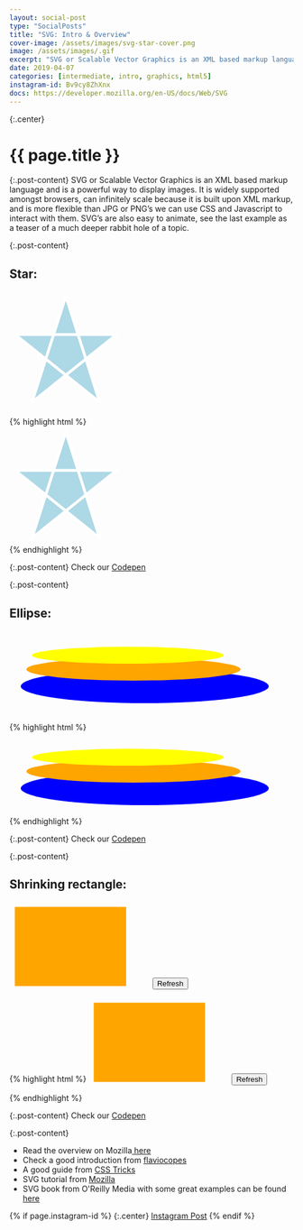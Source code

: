 ```yaml
---
layout: social-post
type: "SocialPosts"
title: "SVG: Intro & Overview"
cover-image: /assets/images/svg-star-cover.png
image: /assets/images/.gif
excerpt: "SVG or Scalable Vector Graphics is an XML based markup language and is a powerful way to display images."
date: 2019-04-07
categories: [intermediate, intro, graphics, html5]
instagram-id: Bv9cy8ZhXnx
docs: https://developer.mozilla.org/en-US/docs/Web/SVG
---
```

{:.center}
# {{ page.title }}

{:.post-content}
SVG or Scalable Vector Graphics is an XML based markup language and is a powerful way to display images. 
It is widely supported amongst browsers, can infinitely scale because it is built 
upon XML markup, and is more flexible than JPG or PNG’s we can use CSS and Javascript to 
interact with them. SVG’s are also easy to animate, see the last example as a teaser
of a much deeper rabbit hole of a topic.

{:.post-content}
<h2>Star:</h2>
<svg height="210" width="500">
  <polygon points="100,10 40,198 190,78 10,78 160,198" style="fill:lightblue;stroke:white;stroke-width:5;fill-rule:nonzero;"/>
</svg>

{% highlight html %}
<svg height="210" width="500">
  <polygon points="100,10 40,198 190,78 10,78 160,198" style="fill:lightblue;stroke:white;stroke-width:5;fill-rule:nonzero;"/>
</svg>
{% endhighlight %}

{:.post-content}
Check our <a href="https://codepen.io/the_dev_diaries/pen/XQjXmB" target="_blank">Codepen</a>

{:.post-content}
<h2>Ellipse:</h2>
<svg height="150" width="500">
  <ellipse cx="240" cy="100" rx="220" ry="30" style="fill:blue" />
  <ellipse cx="220" cy="70" rx="190" ry="20" style="fill:orange" />
  <ellipse cx="210" cy="45" rx="170" ry="15" style="fill:yellow" />
</svg>

{% highlight html %}
<svg height="150" width="500">
  <ellipse cx="240" cy="100" rx="220" ry="30" style="fill:blue" />
  <ellipse cx="220" cy="70" rx="190" ry="20" style="fill:orange" />
  <ellipse cx="210" cy="45" rx="170" ry="15" style="fill:yellow" />
</svg>
{% endhighlight %}

{:.post-content}
Check our <a href="https://codepen.io/the_dev_diaries/pen/JVRGEV" target="_blank">Codepen</a>

{:.post-content}
<h2>Shrinking rectangle:</h2>
<svg width="250" height="150">
<rect x="10" y="10" width="200" height="150" stroke="orange" fill="orange">
  <animate id="animation"
    attributeName="width"
    attributeType="XML"
    from="200" to="20"
    begin="0s" dur="5s"
    fill="freeze" />
</rect>
</svg>
<input id="js-refresh" type="button" value="Refresh"/>


<script>
const refresh = document.getElementById('js-refresh');

refresh.onclick = function() {
  document.getElementById('animation').beginElement();
}
</script>

{% highlight html %}
<svg width="250" height="150">
<rect x="10" y="10" width="200" height="150" stroke="orange" fill="orange">
  <animate id="animation"
    attributeName="width"
    attributeType="XML"
    from="200" to="20"
    begin="0s" dur="5s"
    fill="freeze" />
</rect>
</svg>
<input id="js-refresh" type="button" value="Refresh"/>


<script>
const refresh = document.getElementById('js-refresh');

refresh.onclick = function() {
  document.getElementById('animation').beginElement();
}
</script>
{% endhighlight %}

{:.post-content}
Check our <a href="https://codepen.io/the_dev_diaries/pen/XQjXpx" target="_blank">Codepen</a>

{:.post-content}
* Read the overview on Mozilla<a href="{{page.docs}}" target="_blank"> here</a>
* Check a good introduction from <a href="https://flaviocopes.com/svg/" target="_blank">flaviocopes</a>
* A good guide from <a href="https://css-tricks.com/lodge/svg/" target="_blank">CSS Tricks</a>
* SVG tutorial from <a href="https://developer.mozilla.org/en-US/docs/Web/SVG/Tutorial" target="_blank">Mozilla</a>
* SVG book from O'Reilly Media with some great examples can be found <a href="https://github.com/oreillymedia/svg-essentials-examples" target="_blank">here</a>

{% if page.instagram-id %}
{:.center}
<a class="insta-link" href="https://www.instagram.com/p/{{page.instagram-id}}" target="_blank">Instagram Post</a>
{% endif %}
